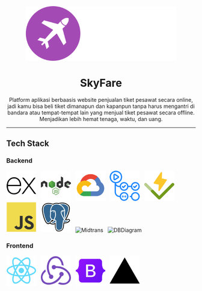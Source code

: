 <div align="center">
 <img src="./logo.png" width=400/>
</div>

<h1 align="center">
  SkyFare
</h1>
<p align="center">
 Platform aplikasi berbaasis website penjualan tiket pesawat secara online, jadi kamu bisa beli tiket dimanapun dan kapanpun tanpa harus mengantri di bandara atau tempat-tempat lain yang menjual tiket pesawat secara offline. Menjadikan lebih hemat tenaga, waktu, dan uang.
</p>

---

## Tech Stack
### Backend
<div>  
  <img src="https://github.com/devicons/devicon/blob/master/icons/express/express-original.svg" title="Express" alt="Express" width="80" height="80"/>&nbsp;&nbsp;  
  <img src="https://github.com/devicons/devicon/blob/master/icons/nodejs/nodejs-original-wordmark.svg" title="Nodejs" alt="Nodejs" width="80" height="80"/>&nbsp;&nbsp;  
  <img src="https://github.com/devicons/devicon/blob/master/icons/googlecloud/googlecloud-original.svg" title="Google Cloud" alt="Google Cloud" width="80" height="80"/>&nbsp;&nbsp;  
  <img src="https://github.com/devicons/devicon/blob/master/icons/githubactions/githubactions-plain.svg" title="Github Actions" alt="Github Actions" width="80" height="80"/>&nbsp;&nbsp;  
  <img src="https://github.com/devicons/devicon/blob/master/icons/vitest/vitest-original.svg" title="Vitest" alt="Vitest" width="80" height="80"/>&nbsp;&nbsp;  
  <img src="https://github.com/devicons/devicon/blob/master/icons/javascript/javascript-original.svg" title="Javascript" alt="Javascript" width="80" height="80"/>&nbsp;&nbsp;  
  <img src="https://github.com/devicons/devicon/blob/master/icons/postgresql/postgresql-original.svg" title="PostgreSQL" alt="PostgreSQL" width="80" height="80"/>&nbsp;&nbsp;  
  <img src="https://midtrans.com/assets/img/logo.svg?v=1724048091" title="Midtrans" alt="Midtrans" width="80" height="80"/>&nbsp;&nbsp;  
  <img src="https://cdn.holistics.io/logo-dbdiagram-notext.ico" title="DBDiagram" alt="DBDiagram" width="80" height="80"/>&nbsp;&nbsp;    
</div>

### Frontend
<div>  
  <img src="https://github.com/devicons/devicon/blob/master/icons/react/react-original.svg" title="React" alt="React" width="80" height="80"/>&nbsp;&nbsp;  
  <img src="https://github.com/devicons/devicon/blob/master/icons/redux/redux-original.svg" title="Redux" alt="Redux" width="80" height="80"/>&nbsp;&nbsp;
  <img src="https://github.com/devicons/devicon/blob/master/icons/bootstrap/bootstrap-original.svg" title="Bootstrap" alt="Bootstrap" width="80" height="80"/>&nbsp;&nbsp;
  <img src="https://github.com/devicons/devicon/blob/master/icons/vercel/vercel-original.svg" title="Vercel" alt="Vercel" width="80" height="80"/>&nbsp;&nbsp;  
</div>
